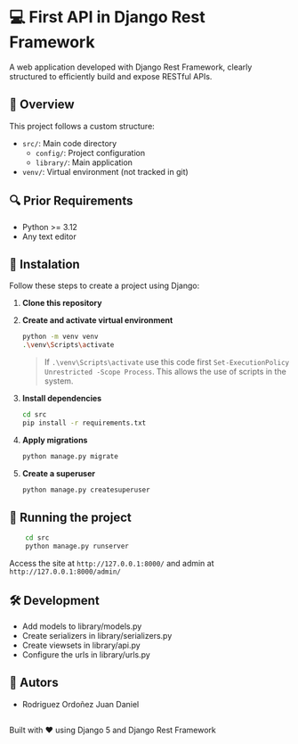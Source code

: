 # 💻 First API in Django Rest Framework
A web application developed with Django Rest Framework, clearly structured to efficiently build and expose RESTful APIs.

## 📃 Overview

This project follows a custom structure:
- `src/`: Main code directory
  - `config/`: Project configuration
  - `library/`: Main application
- `venv/`: Virtual environment (not tracked in git)

## 🔍 Prior Requirements

-   Python >= 3.12
-   Any text editor

## 🔧 Instalation

Follow these steps to create a project using Django:

1.  **Clone this repository**

2.  **Create and activate virtual environment**

    ```bash
    python -m venv venv
    .\venv\Scripts\activate
    ```
    > If `.\venv\Scripts\activate` use this code first `Set-ExecutionPolicy Unrestricted -Scope Process`. This allows the use of scripts in the system.

3.  **Install dependencies**

    ```bash
    cd src
    pip install -r requirements.txt
    ```

4.  **Apply migrations**

    ```bash
    python manage.py migrate
    ```
    
4.  **Create a superuser**

    ```bash
    python manage.py createsuperuser
    ```
    
## 🚀 Running the project
```bash
    cd src
    python manage.py runserver
```

Access the site at `http://127.0.0.1:8000/` and admin at `http://127.0.0.1:8000/admin/`

## 🛠 Development
- Add models to library/models.py
- Create serializers in library/serializers.py
- Create viewsets in library/api.py
- Configure the urls in library/urls.py

## 👤 Autors
- Rodriguez Ordoñez Juan Daniel
  
##
Built with ❤️ using Django 5 and Django Rest Framework



 
